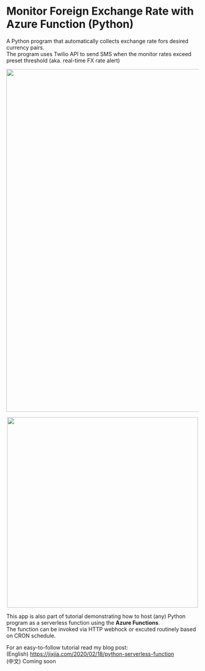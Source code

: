 # Monitor Foreign Exchange Rate with Azure Function (Python)

A Python program that automatically collects exchange rate fors desired currency pairs.    
The program uses Twilio API to send SMS when the monitor rates exceed preset threshold (aka. real-time FX rate alert)  

<p align="center">
  <img src="https://jixjiastorage.blob.core.windows.net/blog-resources/python-serverless-function/complete.gif" width="900">
</p>

<p align="center">
  <img src="https://jixjiastorage.blob.core.windows.net/blog-resources/python-serverless-function/demo.png" width="500">
</p>

This app is also part of tutorial demonstrating how to host (any) Python program as a serverless function using the **Azure Functions**.    
The  function can be invoked via HTTP webhock or excuted routinely based on CRON schedule. 

For an easy-to-follow tutorial read my blog post:   
(English) https://jixjia.com/2020/02/18/python-serverless-function      
(中文) Coming soon
